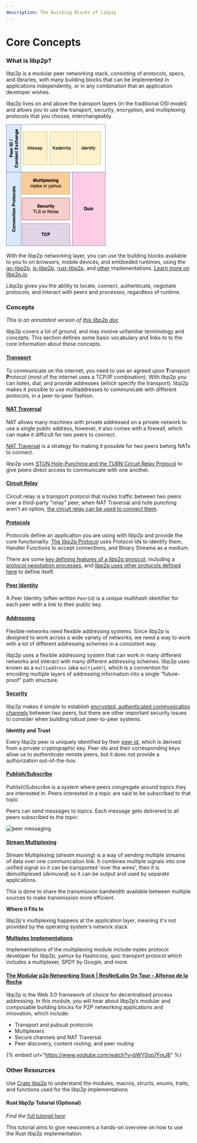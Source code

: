 ```yaml
---
description: The Building Blocks of libp2p
---
```


# Core Concepts

### What is libp2p?
libp2p is a modular peer networking stack, consisting of protocols, specs, and libraries, with many building blocks that can be implemented in applications independently, or in any combination that an application developer wishes.

libp2p lives on and above the transport layers (in the traditional OSI model) and allows you to use the transport, security, encryption, and multiplexing protocols that you choose, interchangeably.

![libp2p stack](<../../.gitbook/assets/libp2p_stack.png>)

With the libp2p networking layer, you can use the building blocks available to you to on browsers, mobile devices, and embbeded runtimes, using the [go-libp2p](https://github.com/libp2p/go-libp2p), [js-libp2p](https://github.com/libp2p/js-libp2p), [rust-libp2p](https://github.com/libp2p/rust-libp2p), and [other](https://github.com/libp2p) implementations. [Learn more on libp2p.io](https://libp2p.io/implementations/).

Libp2p gives you the ability to locate, connect, authenticate, negotiate protocols, and interact with peers and processes, regardless of runtime.


### Concepts

_This is an annotated version of_ [_this libp2p doc_](https://docs.libp2p.io/concepts/)

libp2p covers a lot of ground, and may involve unfamiliar terminology and concepts. This section defines some basic vocabulary and links to to the core information about these concepts.

#### [Transport](https://docs.libp2p.io/concepts/transport/)

To communicate on the internet, you need to use an agreed upon **T**ransport **P**rotocol (most of the internet uses a TCP/IP combination). With libp2p you can listen, dial, and provide addresses (which specify the transport). libp2p makes it possible to use multiaddresses to communicate with different protocols, in a peer-to-peer fashion.

#### [NAT Traversal]((https://docs.libp2p.io/concepts/nat/))

NAT allows many machines with private addressed on a private network to use a single public address, however, it also comes with a firewall, which can make it difficult for two peers to connect.

[NAT Traversal](https://tailscale.com/blog/how-nat-traversal-works/) is a strategy for making it possible for two peers behing NATs to connect.

libp2p uses [STUN Hole-Punching and the TURN Circuit Relay Protocol](https://docs.libp2p.io/concepts/nat/) to give peers direct access to communicate with one another.  


#### [Circuit Relay]((https://docs.libp2p.io/concepts/circuit-relay/))

Circuit relay is a transport protocol that routes traffic between two peers over a third-party “relay” peer, when NAT Traversal and hole punching aren't an option, [the circuit relay can be used to connect them](https://blog.aira.life/understanding-ipfs-circuit-relay-ccc7d2a39).


#### [Protocols](https://docs.libp2p.io/concepts/protocols/#what-is-a-libp2p-protocol)

Protocols define an application you are using with libp2p and provide the core funcitonality. [The libp2p Protocol](https://docs.libp2p.io/concepts/protocols/#what-is-a-libp2p-protocol) uses Protocol Ids to identify them, Handler Functions to accept connections, and Binary Streams as a medium.

There are some [key defining features of a libp2p protocol](https://docs.libp2p.io/concepts/protocols/#what-is-a-libp2p-protocol), including a [protocol negotiation processes](https://docs.libp2p.io/concepts/protocols/#protocol-negotiation), and [libp2p uses other protocols defined here](https://docs.libp2p.io/concepts/protocols/#core-libp2p-protocols) to define itself.

#### [Peer Identity](https://docs.libp2p.io/concepts/peer-id/)

A Peer Identity (often written `PeerId`) is a unique multihash identifier for each peer with a link to their public key.


#### [Addressing](https://docs.libp2p.io/concepts/addressing/)

Flexible networks need flexible addressing systems. Since libp2p is designed to work across a wide variety of networks, we need a way to work with a lot of different addressing schemes in a consistent way.

libp2p uses a flexible addressing system that can work in many different networks and interact with many different addressing schemes. libp2p uses known as a `multiaddress` (aka `multiaddr`), which is a convention for encoding multiple layers of addressing information into a single "future-proof" path structure.

#### [Security](https://docs.libp2p.io/concepts/security-considerations/)

libp2p makes it simple to establish [encrypted, authenticated communication channels](https://github.com/protocol/launchpad/blob/main/docs/secure-comms/README.md) between two peers, but there are other important security issues to consider when building robust peer-to-peer systems.


**Identity and Trust**

Every libp2p peer is uniquely identified by their [peer id](https://github.com/protocol/launchpad/blob/main/docs/peer-id/README.md), which is derived from a private cryptographic key. Peer ids and their corresponding keys allow us to _authenticate_ remote peers, but it does not provide a authorization out-of-the-box.

#### [Publish/Subscribe](https://docs.libp2p.io/concepts/publish-subscribe/)

Publish/Subscribe is a system where peers congregate around topics they are interested in. Peers interested in a topic are said to be subscribed to that topic

Peers can send messages to topics. Each message gets delivered to all peers subscribed to the topic:

![peer messaging](https://docs.libp2p.io/concepts/publish-subscribe/types_of_peering.png)


#### [Stream Multiplexing](https://docs.libp2p.io/concepts/stream-multiplexing/)

Stream Multiplexing (_stream muxing_) is a way of sending multiple streams of data over one communication link. It combines multiple signals into one unified signal so it can be transported 'over the wires', then it is demulitiplexed (_demuxed_) so it can be output and used by separate applications.

This is done to share the transmission bandwidth available between multiple sources to make transmission more efficient.


**Where it Fits In**

libp2p's multiplexing happens at the application layer, meaning it's not provided by the operating system's network stack.

**[Multiplex Implementations](https://docs.libp2p.io/concepts/stream-multiplexing/#implementations)**

Implementations of the multiplexing module include mplex protocol developer for libp2p, yamux by Hashicorp, quic transport protocol which includes a multiplexer, SPDY by Google, and more.

#### [The Modular p2p Networking Stack | ResNetLabs On Tour – Alfonso de la Rocha](https://research.protocol.ai/tutorials/resnetlab-on-tour/modular-p2p-stack/)

libp2p is the Web 3.0 framework of choice for decentralised process addressing. In this module, you will hear about libp2p’s modular and composable building blocks for P2P networking applications and innovation, which include:

* Transport and pubsub protocols
* Multiplexers
* Secure channels and NAT Traversal
* Peer discovery, content routing, and peer routing

{% embed url="https://www.youtube.com/watch?v=bWY0op7FmJ8" %}

### Other Resources

Use [Crate libp2p](https://docs.rs/libp2p/0.40.0/libp2p/) to understand the modules, macros, structs, enums, traits, and functions used for the libp2p implementations

#### Rust libp2p Tutorial (Optional)

_Find the_ [_full tutorial here_](https://docs.rs/libp2p/0.40.0/libp2p/tutorial/index.html)

This tutorial aims to give newcomers a hands-on overview on how to use the Rust libp2p implementation.
